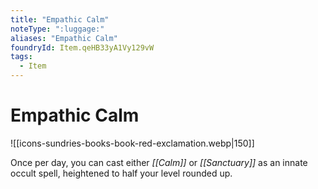 ```yaml
---
title: "Empathic Calm"
noteType: ":luggage:"
aliases: "Empathic Calm"
foundryId: Item.qeHB33yA1Vy129vW
tags:
  - Item
---
```


# Empathic Calm
![[icons-sundries-books-book-red-exclamation.webp|150]]

Once per day, you can cast either _[[Calm]]_ or _[[Sanctuary]]_ as an innate occult spell, heightened to half your level rounded up.
